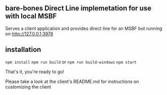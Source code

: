 ## bare-bones Direct Line implemetation for use with local MSBF

Serves a client application and provides direct line for an MSBF bot running on http://127.0.0.1:3978

## installation

`npm install`
`npm run build` or `npm run build-windows`
`npm start`

That's it, you're ready to go!

Please take a look at the client's README.md for instructions on customizing the client

